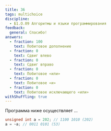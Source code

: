 ```yaml
---
title: 36
tags: multichoice
discipline:
  - Б1.О.09 Алгоритмы и языки программирования
feedback:
  general: Спасибо!
answers:
  - fraction: 100
    text: Побитовое дополнение
  - fraction: 0
    text: Сдвиг влево
  - fraction: 0
    text: Сдвиг вправо
  - fraction: 0
    text: Побитовое «или»
  - fraction: 0
    text: Побитовое «и»
  - fraction: 0
    text: Побитовое исключающего «или»
withShuffling: true
---
```


Программа ниже осуществляет ...

```c
unsigned int a = 202; // 1100 1010 (202)
a = ~a; // 0011 0101 (53)
```